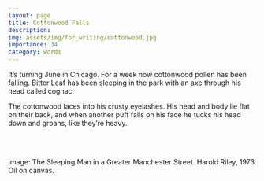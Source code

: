 ```yaml
---
layout: page
title: Cottonwood Falls
description: 
img: assets/img/for_writing/cottonwood.jpg
importance: 34
category: words
---
```


It’s turning June in Chicago. For a week now cottonwood pollen has been falling. Bitter Leaf has been sleeping in the park with an axe through his head called cognac. 

The cottonwood laces into his crusty eyelashes. His head and body lie flat on their back, and when another puff falls on his face he tucks his head down and groans, like they’re heavy.



<br/><br/>

Image: The Sleeping Man in a Greater Manchester Street. Harold Riley, 1973. Oil on canvas.